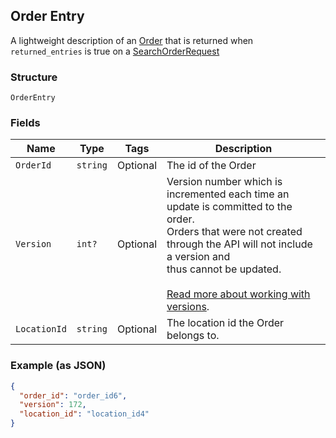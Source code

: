 ## Order Entry

A lightweight description of an [Order](#type-order) that is returned when `returned_entries` is true on a
[SearchOrderRequest](#type-searchorderrequest)

### Structure

`OrderEntry`

### Fields

| Name | Type | Tags | Description |
|  --- | --- | --- | --- |
| `OrderId` | `string` | Optional | The id of the Order |
| `Version` | `int?` | Optional | Version number which is incremented each time an update is committed to the order.<br>Orders that were not created through the API will not include a version and<br>thus cannot be updated.<br><br>[Read more about working with versions](https://developer.squareup.com/docs/orders-api/manage-orders#update-orders). |
| `LocationId` | `string` | Optional | The location id the Order belongs to. |

### Example (as JSON)

```json
{
  "order_id": "order_id6",
  "version": 172,
  "location_id": "location_id4"
}
```

